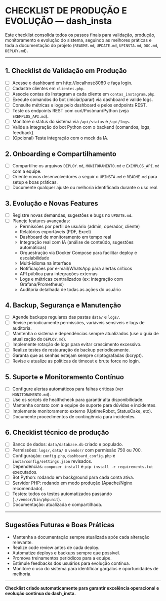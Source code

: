 # CHECKLIST DE PRODUÇÃO E EVOLUÇÃO — dash_insta

Este checklist consolida todos os passos finais para validação, produção, monitoramento e evolução do sistema, seguindo as melhores práticas e toda a documentação do projeto (`README.md`, `UPDATE.md`, `UPINSTA.md`, `DOC.md`, `DEPLOY.md`).

---

## 1. Checklist de Validação em Produção
- [ ] Acesse o dashboard em http://localhost:8080 e faça login.
- [ ] Cadastre clientes em `clientes.php`.
- [ ] Associe contas do Instagram a cada cliente em `contas_instagram.php`.
- [ ] Execute comandos do bot (iniciar/parar) via dashboard e valide logs.
- [ ] Consulte métricas e logs pelo dashboard e pelos endpoints REST.
- [ ] Teste os endpoints REST com curl/Postman/Python (veja `EXEMPLOS_API.md`).
- [ ] Monitore o status do sistema via `/api/status` e `/api/logs`.
- [ ] Valide a integração do bot Python com o backend (comandos, logs, feedback).
- [ ] (Opcional) Teste integração com o mock da IA.

## 2. Onboarding e Compartilhamento
- [ ] Compartilhe os arquivos `DEPLOY.md`, `MONITORAMENTO.md` e `EXEMPLOS_API.md` com a equipe.
- [ ] Oriente novos desenvolvedores a seguir o `UPINSTA.md` e `README.md` para setup e boas práticas.
- [ ] Documente qualquer ajuste ou melhoria identificada durante o uso real.

## 3. Evolução e Novas Features
- [ ] Registre novas demandas, sugestões e bugs no `UPDATE.md`.
- [ ] Planeje features avançadas:
    - Permissões por perfil de usuário (admin, operador, cliente)
    - Relatórios exportáveis (PDF, Excel)
    - Dashboard de monitoramento em tempo real
    - Integração real com IA (análise de conteúdo, sugestões automáticas)
    - Orquestração via Docker Compose para facilitar deploy e escalabilidade
    - Multi-idioma na interface
    - Notificações por e-mail/WhatsApp para alertas críticos
    - API pública para integrações externas
    - Logs e métricas centralizados (ex: integração com Grafana/Prometheus)
    - Auditoria detalhada de todas as ações do usuário

## 4. Backup, Segurança e Manutenção
- [ ] Agende backups regulares das pastas `data/` e `logs/`.
- [ ] Revise periodicamente permissões, variáveis sensíveis e logs de auditoria.
- [ ] Mantenha o sistema e dependências sempre atualizados (use o guia de atualização do `DEPLOY.md`).
- [ ] Implemente rotação de logs para evitar crescimento excessivo.
- [ ] Realize testes de restauração de backup periodicamente.
- [ ] Garanta que as senhas estejam sempre criptografadas (bcrypt).
- [ ] Revise e atualize as políticas de timeout e brute force no login.

## 5. Suporte e Monitoramento Contínuo
- [ ] Configure alertas automáticos para falhas críticas (ver `MONITORAMENTO.md`).
- [ ] Use os scripts de healthcheck para garantir alta disponibilidade.
- [ ] Mantenha contato com a equipe de suporte para dúvidas e incidentes.
- [ ] Implemente monitoramento externo (UptimeRobot, StatusCake, etc).
- [ ] Documente procedimentos de contingência para incidentes.

## 6. Checklist técnico de produção
- [ ] Banco de dados: `data/database.db` criado e populado.
- [ ] Permissões: `logs/`, `data/` e `vendor/` com permissão 750 ou 700.
- [ ] Configuração: `config.php`, `dashboard_config.php` e `insta/config/settings.json` revisados.
- [ ] Dependências: `composer install` e `pip install -r requirements.txt` executados.
- [ ] Bot Python: rodando em background para cada conta ativa.
- [ ] Servidor PHP: rodando em modo produção (Apache/Nginx recomendado).
- [ ] Testes: todos os testes automatizados passando (`./vendor/bin/phpunit`).
- [ ] Documentação: atualizada e compartilhada.

---

## Sugestões Futuras e Boas Práticas
- Mantenha a documentação sempre atualizada após cada alteração relevante.
- Realize code review antes de cada deploy.
- Automatize deploys e backups sempre que possível.
- Promova treinamentos periódicos para a equipe.
- Estimule feedbacks dos usuários para evolução contínua.
- Monitore o uso do sistema para identificar gargalos e oportunidades de melhoria.

---

**Checklist criado automaticamente para garantir excelência operacional e evolução contínua do dash_insta.** 